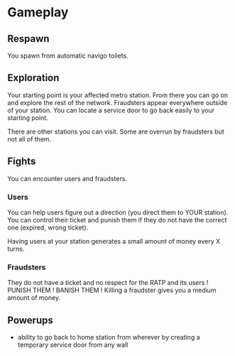 # Gameplay

## Respawn
You spawn from automatic navigo toilets.

## Exploration
Your starting point is your affected metro station. From there you can go on and explore the rest of the network.
Fraudsters appear everywhere outside of your station. You can locate a service door to go back easily to your starting point.

There are other stations you can visit. Some are overrun by fraudsters but not all of them.

## Fights
You can encounter users and fraudsters.

### Users
You can help users figure out a direction (you direct them to YOUR station).
You can control their ticket and punish them if they do not have the correct one (expired, wrong ticket).

Having users at your station generates a small amount of money every X turns.

### Fraudsters

They do not have a ticket and no respect for the RATP and its users ! PUNISH THEM ! BANISH THEM !
Killing a fraudster gives you a medium amount of money.

## Powerups
- ability to go back to home station from wherever by creating a temporary service door from any wall